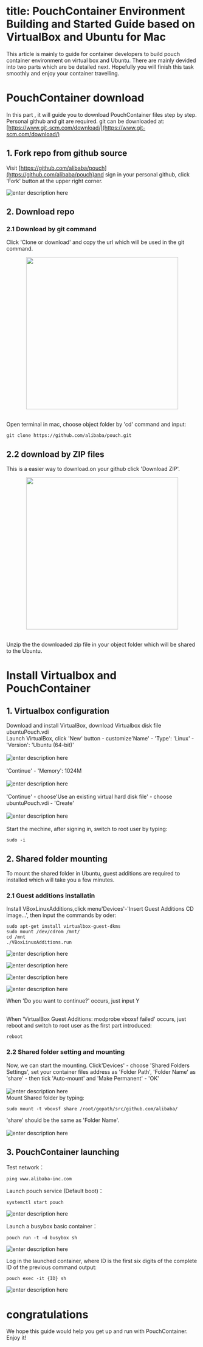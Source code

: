 # title: PouchContainer Environment Building and Started Guide based on VirtualBox and Ubuntu for Mac

This article is mainly to guide for container developers to build pouch container environment on virtual box and Ubuntu. There are mainly devided into two parts which are be detailed next. Hopefully you will finish this task smoothly and enjoy your container travelling.

# PouchContainer download
In this part , it will guide you to download PouchContainer files step by step. Personal github and git are required. git can be downloaded at:[https://www.git-scm.com/download/](https://www.git-scm.com/download/)
## 1. Fork repo from github source 
Visit [https://github.com/alibaba/pouch](https://github.com/alibaba/pouch)and sign in your personal github, click 'Fork' button at the upper right corner.<br>

![enter description here](https://github.com/billhcz/blog/blob/1a9ce3711a7e3d89fe34ab73de7fd12f65498137/img/1.2-1.png)<br>

## 2. Download repo
### 2.1 Download by git command
Click 'Clone or download' and copy the url which will be used in the git command.<br>

<div align="center">
<img src="https://github.com/billhcz/blog/blob/1a9ce3711a7e3d89fe34ab73de7fd12f65498137/img/1.2-2.png" width="400px">
</div>
<br>

Open terminal in mac, choose object folder by 'cd' command and input:

``` javascript?linenums
git clone https://github.com/alibaba/pouch.git
```
## 2.2 download by ZIP files
This is a easier way to download.on your github click 'Download ZIP'.<br>

<div align="center">
<img src="https://github.com/billhcz/blog/blob/1a9ce3711a7e3d89fe34ab73de7fd12f65498137/img/1.2-3.png" width="400px">
</div>
<br>

Unzip the the downloaded zip file in your object folder which will be shared to the Ubuntu.

# Install Virtualbox and PouchContainer
## 1. Virtualbox configuration
Download and install VirtualBox, download Virtualbox disk file ubuntuPouch.vdi<br>
Launch VirtualBox, click 'New' button - customize'Name' - 'Type': 'Linux' - 'Version': 'Ubuntu (64-bit)' <br><br>
![enter description here](https://github.com/billhcz/blog/blob/1a9ce3711a7e3d89fe34ab73de7fd12f65498137/img/2.0-1.png)<br><br>
'Continue' - 'Memory': 1024M<br><br>
![enter description here](https://github.com/billhcz/blog/blob/1a9ce3711a7e3d89fe34ab73de7fd12f65498137/img/2.0-2.png)<br><br>
'Continue' - choose'Use an existing virtual hard disk file' - choose ubuntuPouch.vdi - 'Create'<br><br>
![enter description here](https://github.com/billhcz/blog/blob/1a9ce3711a7e3d89fe34ab73de7fd12f65498137/img/2.0-3.png)<br><br>
Start the mechine, after signing in, switch to root user by typing:

``` javascript?linenums
sudo -i
```
## 2. Shared folder mounting
To mount the shared folder in Ubuntu, guest additions are required to installed which will take you a few minutes.
### 2.1 Guest additions installatin

Install VBoxLinuxAdditions,click menu'Devices'-'Insert Guest Additions CD image…', then input the commands by oder:

``` javascript?linenums
sudo apt-get install virtualbox-guest-dkms
sudo mount /dev/cdrom /mnt/
cd /mnt
./VBoxLinuxAdditions.run
```
![enter description here](https://github.com/billhcz/blog/blob/1a9ce3711a7e3d89fe34ab73de7fd12f65498137/img/2.2.1-1.png)

![enter description here](https://github.com/billhcz/blog/blob/1a9ce3711a7e3d89fe34ab73de7fd12f65498137/img/2.2.1-2.png)

![enter description here](https://github.com/billhcz/blog/blob/1a9ce3711a7e3d89fe34ab73de7fd12f65498137/img/2.2.1-3.png)

![enter description here](https://github.com/billhcz/blog/blob/1a9ce3711a7e3d89fe34ab73de7fd12f65498137/img/2.2.1-4.png)
<br>

When 'Do you want to continue?' occurs, just input Y<br><br>

When 'VirtualBox Guest Additions: modprobe vboxsf failed' occurs, just reboot and switch to root user as the first part introduced:

``` javascript?linenums
reboot
```

### 2.2 Shared folder setting and mounting
Now, we can start the mounting. Click'Devices' - choose 'Shared Folders Settings', set your container files address as 'Folder Path', 'Folder Name' as 'share' - then tick 'Auto-mount' and 'Make Permanent' - 'OK'<br><br>
![enter description here](https://github.com/billhcz/blog/blob/1a9ce3711a7e3d89fe34ab73de7fd12f65498137/img/2.1-1.png)<br>
Mount Shared folder by typing:

``` javascript?linenums
sudo mount -t vboxsf share /root/gopath/src/github.com/alibaba/
```
'share' should be the same as 'Folder Name'.<br><br>
![enter description here](https://github.com/billhcz/blog/blob/1a9ce3711a7e3d89fe34ab73de7fd12f65498137/img/2.2.2-1.png)<br>

## 3. PouchContainer launching
Test network：

``` javascript?linenums
ping www.alibaba-inc.com
```
Launch pouch service (Default boot)：

``` javascript?linenums
systemctl start pouch
```
![enter description here](https://github.com/billhcz/blog/blob/1a9ce3711a7e3d89fe34ab73de7fd12f65498137/img/2.3-1.png)
<br>

Launch a busybox basic container：

``` javascript?linenums
pouch run -t -d busybox sh
```
![enter description here](https://github.com/billhcz/blog/blob/1a9ce3711a7e3d89fe34ab73de7fd12f65498137/img/2.3-2.png)
<br>

Log in the launched container, where ID is the first six digits of the complete ID of the previous command output:

``` javascript?linenums
pouch exec -it {ID} sh
```
![enter description here](https://github.com/billhcz/blog/blob/1a9ce3711a7e3d89fe34ab73de7fd12f65498137/img/2.3-3.png)
<br>

# congratulations
We hope this guide would help you get up and run with PouchContainer. Enjoy it!